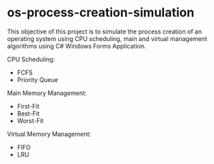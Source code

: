 # os-process-creation-simulation
This objective of this project is to simulate the process creation of an operating system using CPU scheduling, main and virtual management algorithms using C# Windows Forms Application. 

CPU Scheduling:
* FCFS
* Priority Queue

Main Memory Management:
* First-Fit
* Best-Fit
* Worst-Fit

Virtual Memory Management:
* FIFO
* LRU
